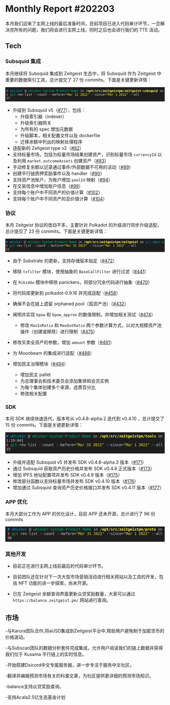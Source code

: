 # Monthly Report #202203

本月我们迎来了主网上线的最后准备时间，目前项目已进入代码审计环节，一旦解决完所有的问题，我们将会进行主网上线，同时之后也会进行我们的 TTE 活动。

## Tech

### Subsquid 集成

本月继续将 Subsquid 集成到 Zeitgeist 生态中，将 Subsquid 作为 Zeitgeist 中重要的数据索引工具，总计提交了 27 份 commits。下面是关键更新详情：

![](./../img/2022-04-01_11-21.png)

- 升级到 Subsquid v5（[#77](https://github.com/zeitgeistpm/zeitgeist-subsquid/commit/4df7e70f5dbe753c78ce1115283030265560d7f2)），包括：
  - 升级索引器（indexer）
  - 升级索引器网关
  - 为所有的 spec 增加元数据
  - 升级脚本，相关配置文件以及 dockerfile
  - 迁移余额中列出的映射处理程序
- 适配新的 Zeitgeist type v2（[#82](https://github.com/zeitgeistpm/zeitgeist-subsquid/commit/61b08f95e4025afa1bb8eac3036b78efa4ec0b5b)）
- 支持标量市场，包括为标量市场结果创建资产，识别标量市场 `currencyId` 以及利用 `market.outcomeAssets` 创建资产（[#83](https://github.com/zeitgeistpm/zeitgeist-subsquid/commit/5f742eec82baef90b2b3b8dadffba71b5e9191fa)）
- 手动修复余额以记录通过事件/外部数据不可用的活动（[#89](https://github.com/zeitgeistpm/zeitgeist-subsquid/commit/a280a4f6ce5229bcab2ef2d833802e7378db34ba)）
- 创建平行链质押奖励事件以及 handler（[#90](https://github.com/zeitgeistpm/zeitgeist-subsquid/commit/31acdfd55ee302e29605d266a40166f98bb23c59)）
- 支持资产池账户，为账户增加 `poolId` 映射（[#94](https://github.com/zeitgeistpm/zeitgeist-subsquid/commit/fdc9f194da7d787198ae68518622c15b2dba66e7)）
- 在交易信息中增加账户信息（[#99](https://github.com/zeitgeistpm/zeitgeist-subsquid/commit/625f702015bc325f548326e307c639890c493078)）
- 支持每个账户中不同资产的价值计算（[#102](https://github.com/zeitgeistpm/zeitgeist-subsquid/commit/f7f6ec93b1ed766e1d01243287983e8b6bc8eb32)）
- 支持每个账户中不同资产的总价值计算（[#104](https://github.com/zeitgeistpm/zeitgeist-subsquid/commit/87f702b1c1e49975f8519b0580db6dd67d1ee6c2)）

### 协议

本月 Zeitgeist 协议的改动不多，主要针对 Polkadot 的升级进行同步升级适配，总计提交了 23 份 commits。下面是关键更新详情：

![](./../img/2022-04-01_11-16.png)

- 由于 Substrate 的更新，支持存储版本指定（[#472](https://github.com/zeitgeistpm/zeitgeist/commit/694a221ce892974d57beb1e28388bbfc6544adab)）
- 移除 `txfilter` 模块，使用抽象的 `BaseCallFilter` 进行过滤（[#441](https://github.com/zeitgeistpm/zeitgeist/commit/5f0b7f5023a7603896309b3f33b185ca5862d688)）
- 在 `Rikiddo` 模块中移除 panickers，将部分冗余代码进行抽象（[#470](https://github.com/zeitgeistpm/zeitgeist/commit/06994c58f2f03d1f453a547eb3ab932fc2346ff8)）
- 将代码库更新到 polkadot-0.9.16 并完成适配（[#458](https://github.com/zeitgeistpm/zeitgeist/commit/410ae41b363beea6c098f130a270e1569e0ef538)）
- 确保不会在链上遗留 orphaned pool（孤资产池）（[#432](https://github.com/zeitgeistpm/zeitgeist/commit/463dd1349b1f4148c682d95aa77c2b4b0f704ec3)）
- 阐明并实现 `bpow` 和 `bpow_approx` 的数值限制，并增加相关测试（[#474](https://github.com/zeitgeistpm/zeitgeist/commit/7de4d2c79eefbe7403206330f619d904e18784f0)）

  - 修改 `MaxInRatio` 和 `MaxOutRatio` 两个参数计算方式，以对大规模资产池操作（创建或移除）进行限制（[#475](https://github.com/zeitgeistpm/zeitgeist/commit/9ca3d7e71c42fc1904d7ecfc4aa88003e19a8a5c)）

- 修改买卖全资产的参数，增加 `amount` 参数（[#491](https://github.com/zeitgeistpm/zeitgeist/commit/3f6b91bbe83c915588dd52eb2adba67509547528)）
- 为 Moonbeam 的集成进行适配（[#488](https://github.com/zeitgeistpm/zeitgeist/commit/9b1e7091bf429d87a590a74de6f6941d5c50e70f)）
- 增加民主治理模块（[#494](https://github.com/zeitgeistpm/zeitgeist/commit/4813294540f934ed769594dfbf4ce510bbfe8298)）
  - 增加民主 pallet
  - 为总理事会和技术委员会添加集体和会员实例
  - 为每个集体创建多个来源，选票百分比
  - 修改相关配置

### SDK

本月 SDK 继续快速迭代，版本号从 v0.4.8-alpha.2 迭代到 v0.4.10 ，总计提交了 15 份 commits。下面是关键更新详情：

![](./../img/2022-04-01_11-19.png)

- 升级并适配 Subsquid v5 并发布 SDK v0.4.8-alpha.3 版本（[#171](https://github.com/zeitgeistpm/tools/commit/0f3639214cb81a0d68a02178144367f539b927fd)）
- 通过 Subsquid 获取资产历史价格并发布 SDK v0.4.8 正式版本（[#173](https://github.com/zeitgeistpm/tools/commit/495bfffe66fb259a56a74bc39fafdff586b704ae)）
- 增加 IPFS 地址配置项并发布 SDK v0.4.9 版本（[#175](https://github.com/zeitgeistpm/tools/commit/b4638ebb9b80c33b6e90a029ac423318a9d6dde3)）
- 修改部分函数以支持标量市场并发布 SDK v0.4.10 版本（[#176](https://github.com/zeitgeistpm/tools/commit/066b5eaba281c12ddce528440c3f2ee5010d77cb)）
- 增加通过 Subsquid 查询资产历史价格接口并发布 SDK v0.4.11 版本（[#177](https://github.com/zeitgeistpm/tools/commit/ef7d96aaca8ab90fd6d7cc65b267c733dcfcd43b)）

### APP 优化

本月大部分工作为 APP 的优化设计，目前 APP 还未开源，总计进行了 96 份 commits

![](./../img/2022-04-01_11-22.png)

### 其他开发

- 目前正在进行主网上线前最后的代码审计环节。

- 目前团队还在针对下一次大型市场营销活动进行相关网站以及工具的开发，包括 NFT 功能的进一步探索，尚未开源。
- 已在 Zeitgeist 余额查询界面更新众贷奖励数量，大家可以通过 `https://balance.zeitgeist.pm/` 网站进行查询。

## 市场

-与Karura团队合作,将aUSD集成到Zeitgeist平台中,帮助用户避免制于加密货币的价格波动。

-与Subscan团队的数据分析套件完成集成，允许用户阅读我们的链上数据并获得我们位于 Kusama 平行链上的实时信息。

-开始搭建Dsicord中文专属服务器，进一步专注于服务中文社区。

-翻译并编辑预测市场有关的科普文章，为社区提供更详细的预测市场知识。

-balance支持众贷奖励查询。

-支持Acala2.5亿生态基金计划
